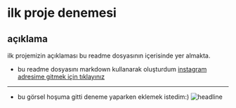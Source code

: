 # ilk proje denemesi
## açıklama
ilk projemizin açıklaması bu readme dosyasının içerisinde yer almakta.
- bu readme dosyasını markdown kullanarak oluşturdum
[instagram adresime gitmek için tıklayınız](https://www.instagram.com/melekbdd/)

---

- bu görsel hoşuma gitti deneme yaparken eklemek istedim:)
![headline](https://user-images.githubusercontent.com/96635423/187780865-0cf10315-2b10-491c-81b1-e48b5282f549.jpg)

